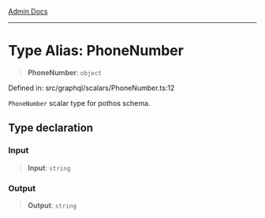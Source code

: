 [Admin Docs](/)

***

# Type Alias: PhoneNumber

> **PhoneNumber**: `object`

Defined in: src/graphql/scalars/PhoneNumber.ts:12

`PhoneNumber` scalar type for pothos schema.

## Type declaration

### Input

> **Input**: `string`

### Output

> **Output**: `string`
